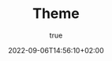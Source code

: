 ---
title: Theme
description: All topics concerning Perplex
subtitle: true
date: 2022-09-06T14:56:10+02:00
weight: 10
---
